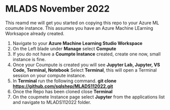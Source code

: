 # MLADS November 2022

This reamd me will get you started on copying this repo to your Azure ML coumute instance. This assumes you have an Azure Machine LEarning Worksapce already created. 

1. Navigate to your **Azure Machine Learning Studio Workspace**
2. On the Left blade under **Manage** select **Compute**
3. If you do not have a **Coumpte Instance** created, create one now, small instance is fine.
4. Once your Coumpute is created you will see **Jupyter Lab, Jupyter, VS Code, Terminal, Notebook** Select **Terminal**, this will open a Terminal session on your compute instance. 
5. In **Terminal** run the following command.  **git clone https://github.com/sqlshep/MLADS112022.git**
6. Once the Repo has been cloned close **Terminal**
7. On the coupmete Instance page select **Jupyter** from the applications list and navigate to MLADS112022 folder. 
